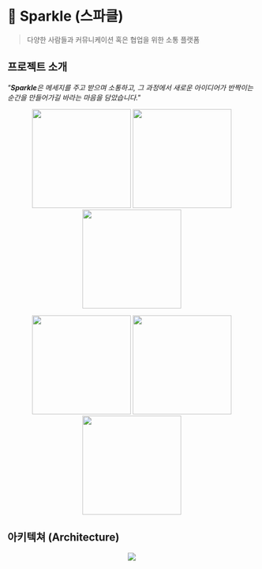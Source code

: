 # 🎇 Sparkle (스파클)

> 다양한 사람들과 커뮤니케이션 혹은 협업을 위한 소통 플랫폼


## 프로젝트 소개

*"**Sparkle**은 메세지를 주고 받으며 소통하고, 그 과정에서 새로운 아이디어가 반짝이는 순간을 만들어가길 바라는 마음을 담았습니다."*

<p align="center">
  <img src="https://github.com/user-attachments/assets/f6114730-acc7-4a19-a6d3-aba651096fac" width="200"/>
  <img src="https://github.com/user-attachments/assets/3d344c64-fda1-49ae-9bc3-d9f9933558f4" width="200"/>
  <img src="https://github.com/user-attachments/assets/5268bedb-9154-4db6-b7a0-75f158e58778" width="200"/>
</p>

<p align="center">
 <img src="https://github.com/user-attachments/assets/3158e791-a5dd-4e15-813b-077ce7adfdea" width="200"/>
 <img src="https://github.com/user-attachments/assets/cd75c1ed-432c-4878-98fb-cb982c5f206c" width="200"/>
 <img src="https://github.com/user-attachments/assets/cdcb691d-57f4-4eac-acf9-57b92575d0a7" width="200"/>
</p> 

## 아키텍쳐 (Architecture)
<p align="center">
 <img src="https://github.com/user-attachments/assets/75721f18-66fe-4305-a9cc-68e9bb7c65e9"/>

</p> 
